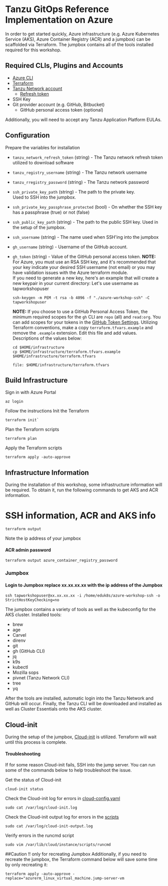 # Tanzu GitOps Reference Implementation on Azure

In order to get started quickly, Azure infrastructure (e.g. Azure Kubernetes Service (AKS), Azure Container Registry (ACR) and a jumpbox) can be scaffolded via Terraform. The jumpbox contains all of the tools installed required for this workshop.

## Required CLIs, Plugins and Accounts

- [Azure CLI](https://docs.microsoft.com/en-us/cli/azure/install-azure-cli)
- [Terraform](https://www.terraform.io/)
- [Tanzu Network account](https://network.tanzu.vmware.com/)
  - [Refresh token](https://network.tanzu.vmware.com/users/dashboard/edit-profile)
- SSH Key
- Git provider account (e.g. GitHub, Bitbucket)
  - GitHub personal access token (optional)

Additionally, you will need to accept any Tanzu Application Platform EULAs.

## Configuration

Prepare the variables for installation

- `tanzu_network_refresh_token` (string) - The Tanzu network refresh token utilized to download software
- `tanzu_registry_username` (string) - The Tanzu network username
- `tanzu_rregistry_password` (string) - The Tanzu network password
- `ssh_private_key_path` (string) - The path to the private key.  
Used to SSH into the jumpbox.
    
  
- `ssh_private_key_passphrase_protected` (bool) - On whether the SSH key has a passphrase (true) or not (false)
- `ssh_public_key_path` (string) - The path to the public SSH key. Used in the setup of the jumpbox.
- `ssh_username` (string) - The name used when SSH'ing into the jumpbox

- `gh_username` (string) - Username of the GitHub account.
- `gh_token` (string) - Value of the GitHub personal access token.
  **NOTE:** For Azure, you must use an RSA SSH key, and it's recommended that your key indicate your desired SSH username (not email) or you may have validation issues with the Azure terraform module.  
  If you need to generate a new key, here's an example that will create a new keypair in your current directory: Let's use username as tapworkshopuser

  ```execute
  ssh-keygen -m PEM -t rsa -b 4096 -f "./azure-workshop-ssh" -C tapworkshopuser
  ```  
  **NOTE:** If you choose to use a GitHub Personal Access Token, the minimum required scopes for the `gh` CLI are `repo` (all) and `read:org`. You can add scopes for your tokens in the [GitHub Token Settings](https://github.com/settings/tokens/).
Utilizing Terraform conventions, make a copy `terraform.tfvars.example` and remove the `.example` extension. Edit this file and add values. Descriptions of the values below:
  ```execute
  cd $HOME/infrastructure
  cp $HOME/infrastructure/terraform.tfvars.example $HOME/infrastructure/terraform.tfvars
  ``` 
  ```editor:open-file
  file: $HOME/infrastructure/terraform.tfvars
  ```
## Build Infrastructure

Sign in with Azure Portal
```execute
az login
```
Follow the instructions
Init the Terraform
```execute
terraform init`
```
Plan the Terraform scripts
```execute
terraform plan
```
Apply the Terraform scripts
```execute
terraform apply -auto-approve
````

## Infrastructure Information

During the installation of this workshop, some infrastructure information will be required. To obtain it, run the following commands to get AKS and ACR information.


# SSH information, ACR and AKS info
```execute
terraform output
```
Note the ip address of your jumpbox
#### ACR admin password
```execute
terraform output azure_container_registry_password
```

### Jumpbox
#### Login to Jumpbox replace xx.xx.xx.xx with the ip address of the Jumpbox
```coopy
ssh tapworkshopuser@xx.xx.xx.xx -i /home/eduk8s/azure-workshop-ssh -o StrictHostKeyChecking=no
```
The jumpbox contains a variety of tools as well as the kubeconfig for the AKS cluster. Installed tools:

- brew
- age
- Carvel
- direnv
- git
- gh (GitHub CLI)
- jq
- k9s
- kubectl
- Mozilla sops
- pivnet (Tanzu Network CLI)
- tree
- yq

After the tools are installed, automatic login into the Tanzu Network and GitHub will occur. Finally, the Tanzu CLI will be downloaded and installed as well as Cluster Essentials onto the AKS cluster.

## Cloud-init

During the setup of the jumpbox, [Cloud-init](https://cloudinit.readthedocs.io/) is utilized. Terraform will wait until this process is complete.

#### Troubleshooting

If for some reason Cloud-init fails, SSH into the jump server. You can run some of the commands below to help troubleshoot the issue.


Get the status of Cloud-init
```execute
cloud-init status
```

Check the Cloud-init log for errors in [cloud-config.yaml](./cloud-init/cloud-config.yaml)
```execute
sudo cat /var/log/cloud-init.log
```
Check the Cloud-init output log for errors in the [scripts](./scripts/)
```execute
sudo cat /var/log/cloud-init-output.log
```
Verify errors in the runcmd script
```execute
sudo vim /var/lib/cloud/instance/scripts/runcmd
```
##Caution !! only for recreating Jumpbox
Additionally, if you need to recreate the jumpbox, the Terraform command below will save some time by only recreating it:

```copy
terraform apply -auto-approve -replace="azurerm_linux_virtual_machine.jump-server-vm
```
